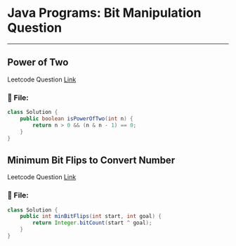 # Java Programs: Bit Manipulation Question
---


##  Power of Two
Leetcode Question [Link](https://leetcode.com/problems/power-of-two/description/)
### 📄 File:
```java
class Solution {
    public boolean isPowerOfTwo(int n) {
        return n > 0 && (n & n - 1) == 0;
    }
}
```

##  Minimum Bit Flips to Convert Number
Leetcode Question [Link](https://leetcode.com/problems/minimum-bit-flips-to-convert-number/)
### 📄 File:
```java
class Solution {
    public int minBitFlips(int start, int goal) {
        return Integer.bitCount(start ^ goal);
    }
}
```